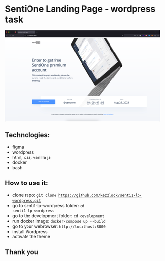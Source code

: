 # SentiOne Landing Page - wordpress task

![Screenshot of the project](docs/screenshot.png)

## Technologies:

- figma
- wordpress
- html, css, vanilla js
- docker
- bash

## How to use it:

- clone repo: <code>git clone https://github.com/kezzlock/senti1-lp-wordpress.git</code>
- go to senti1-lp-wordpress folder: <code>cd senti1-lp-wordpress</code>
- go to the development folder: <code>cd development</code>
- run docker image: <code>docker-compose up --build</code>
- go to your webrowser: <code>http://localhost:8000</code>
- install Wordpress
- activate the theme

## Thank you
